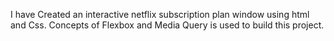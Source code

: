 I have Created an interactive netflix subscription plan window using html and Css. Concepts of Flexbox and Media Query is used to build this project. 
